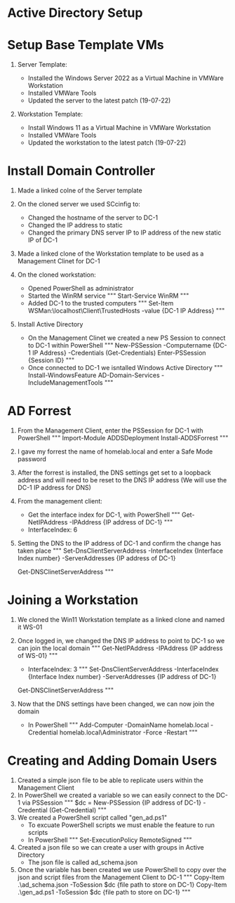 # Active Directory Setup

# Setup Base Template VMs
1. Server Template:
    - Installed the Windows Server 2022 as a Virtual Machine in VMWare Workstation
    - Installed VMWare Tools
    - Updated the server to the latest patch (19-07-22)

2. Workstation Template: 
    - Install Windows 11 as a Virtual Machine in VMWare Workstation 
    - Installed VMWare Tools
    - Updated the workstation to the latest patch (19-07-22)


# Install Domain Controller
1. Made a linked colne of the Server template
2. On the cloned server we used SCcinfig to:
    - Changed the hostname of the server to DC-1
    - Changed the IP address to static
    - Changed the primary DNS server IP to IP address of the new static IP of DC-1

3. Made a linked clone of the Workstation template to be used as a Management Clinet for DC-1
4. On the cloned workstation:
    - Opened PowerShell as administrator
    - Started the WinRM service
        """
        Start-Service WinRM
        """
    - Added DC-1 to the trusted computers
        """
        Set-Item WSMan:\localhost\Client\TrustedHosts -value {DC-1 IP Address}
        """

5. Install Active Directory
    - On the Management Clinet we created a new PS Session to connect to DC-1 within PowerShell
        """
        New-PSSession -Computername {DC-1 IP Address} -Credentials (Get-Credentials)
        Enter-PSSession {Session ID}
        """
    - Once connected to DC-1 we isntalled Windows Active Directory
        """
        Install-WindowsFeature AD-Domain-Services -IncludeManagementTools
        """

# AD Forrest
1. From the Management Client, enter the PSSession for DC-1 with PowerShell
    """
    Import-Module ADDSDeployment
    Install-ADDSForrest
    """
2. I gave my forrest the name of homelab.local and enter a Safe Mode password
3. After the forrest is installed, the DNS settings get set to a loopback address and will need to be reset to the DNS IP address (We will use the DC-1 IP address for DNS)
4. From the management client:
    - Get the interface index for DC-1, with PowerShell
        """
        Get-NetIPAddress -IPAddress {IP address of DC-1}
        """
    - InterfaceIndex: 6
5. Setting the DNS to the IP address of DC-1 and confirm the change has taken place
    """
    Set-DnsClientServerAddress -InterfaceIndex {Interface Index number} -ServerAddresses {IP address of DC-1}
    
    Get-DNSClinetServerAddress
    """

# Joining a Workstation
1. We cloned the Win11 Workstation template as a linked clone and named it WS-01
2. Once logged in, we changed the DNS IP address to point to DC-1 so we can join the local domain
    """
    Get-NetIPAddress -IPAddress {IP address of WS-01}
    """
    - InterfaceIndex: 3
    """
    Set-DnsClientServerAddress -InterfaceIndex {Interface Index number} -ServerAddresses {IP address of DC-1}
    
    Get-DNSClinetServerAddress
    """
3. Now that the DNS settings have been changed, we can now join the domain
    - In PowerShell
    """
    Add-Computer -DomainName homelab.local -Credential homelab.local\Administrator -Force -Restart
    """

# Creating and Adding Domain Users
1. Created a simple json file to be able to replicate users within the Management Client
2. In PowerShell we created a variable so we can easily connect to the DC-1 via PSSession
    """
    $dc = New-PSSession {IP address of DC-1} -Credential (Get-Credential)
    """
3. We created a PowerShell script called "gen_ad.ps1"
    - To excuate PowerShell scripts we must enable the feature to run scripts
    - In PowerShell
        """
        Set-ExecutionPolicy RemoteSigned
        """
4. Created a json file so we can create a user with groups in Active Directory
    - The json file is called ad_schema.json
5. Once the variable has been created we use PowerShell to copy over the json and script files from the Management Client to DC-1
    """
    Copy-Item .\ad_schema.json -ToSession $dc {file path to store on DC-1}
    Copy-Item .\gen_ad.ps1 -ToSession $dc {file path to store on DC-1}
    """